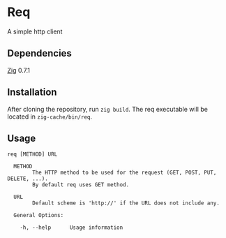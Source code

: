 # Req

A simple http client


## Dependencies

[Zig](https://ziglang.org/download/) 0.7.1



## Installation
After cloning the repository, run `zig build`. The req executable will be located in `zig-cache/bin/req`.


## Usage

```
req [METHOD] URL
  
  METHOD
        The HTTP method to be used for the request (GET, POST, PUT, DELETE, ...).
        By default req uses GET method.
  
  URL
        Default scheme is 'http://' if the URL does not include any.
  
  General Options:
  
    -h, --help      Usage information
  
```